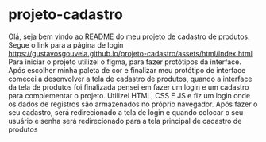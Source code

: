 # projeto-cadastro
Olá, seja bem vindo ao README do meu projeto de cadastro de produtos. 
Segue o link para a página de login https://gustavosgouveia.github.io/projeto-cadastro/assets/html/index.html
Para iniciar o projeto utilizei o figma, para fazer protótipos da interface. Após escolher minha paleta de cor e finalizar meu protótipo de interface comecei a desenvolver a tela de cadastro de produtos, quando a interface da tela de produtos foi finalizada pensei em fazer um login e um cadastro para complementar o projeto. 
Utilizei HTML, CSS E JS e fiz um login onde os dados de registros são armazenados no próprio navegador. 
Após fazer o seu cadastro, será redirecionado a tela de login e quando colocar o seu usuário e senha será redirecionado para a tela principal de cadastro de produtos

